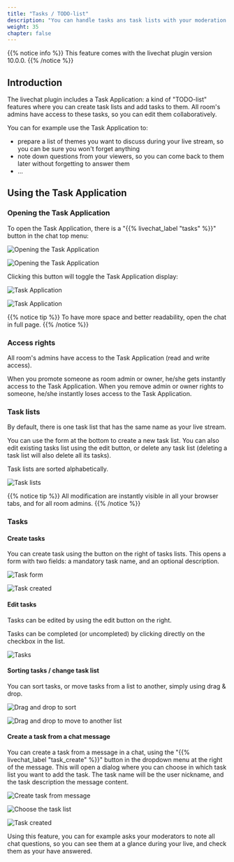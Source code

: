 ```yaml
---
title: "Tasks / TODO-list"
description: "You can handle tasks ans task lists with your moderation team."
weight: 35
chapter: false
---
```


{{% notice info %}}
This feature comes with the livechat plugin version 10.0.0.
{{% /notice %}}

## Introduction

The livechat plugin includes a Task Application: a kind of "TODO-list" features where you can create task lists and add tasks to them.
All room's admins have access to these tasks, so you can edit them collaboratively.

You can for example use the Task Application to:

* prepare a list of themes you want to discuss during your live stream, so you can be sure you won't forget anything
* note down questions from your viewers, so you can come back to them later without forgetting to answer them
* ...

## Using the Task Application

### Opening the Task Application

To open the Task Application, there is a "{{% livechat_label "tasks" %}}" button in the chat top menu:

![Opening the Task Application](/peertube-plugin-livechat/images/task_open_app_video.png?classes=shadow,border&height=200px)

![Opening the Task Application](/peertube-plugin-livechat/images/task_open_app_fullpage.png?classes=shadow,border&height=200px)

Clicking this button will toggle the Task Application display:

![Task Application](/peertube-plugin-livechat/images/task_app_video_1.png?classes=shadow,border&height=200px)

![Task Application](/peertube-plugin-livechat/images/task_app_fullpage_1.png?classes=shadow,border&height=200px)

{{% notice tip %}}
To have more space and better readability, open the chat in full page.
{{% /notice %}}

### Access rights

All room's admins have access to the Task Application (read and write access).

When you promote someone as room admin or owner, he/she gets instantly access to the Task Application.
When you remove admin or owner rights to someone, he/she instantly loses access to the Task Application.

### Task lists

By default, there is one task list that has the same name as your live stream.

You can use the form at the bottom to create a new task list.
You can also edit existing tasks list using the edit button, or delete any task list (deleting a task list will also delete all its tasks).

Task lists are sorted alphabetically.

![Task lists](/peertube-plugin-livechat/images/task_app_task_lists.png?classes=shadow,border&height=200px)

{{% notice tip %}}
All modification are instantly visible in all your browser tabs, and for all room admins.
{{% /notice %}}

### Tasks

#### Create tasks

You can create task using the button on the right of tasks lists.
This opens a form with two fields: a mandatory task name, and an optional description.

![Task form](/peertube-plugin-livechat/images/task_app_task_form.png?classes=shadow,border&height=200px)

![Task created](/peertube-plugin-livechat/images/task_app_task_1.png?classes=shadow,border&height=200px)

#### Edit tasks

Tasks can be edited by using the edit button on the right.

Tasks can be completed (or uncompleted) by clicking directly on the checkbox in the list.

![Tasks](/peertube-plugin-livechat/images/task_app_task_2.png?classes=shadow,border&height=200px)

#### Sorting tasks / change task list

You can sort tasks, or move tasks from a list to another, simply using drag & drop.

![Drag and drop to sort](/peertube-plugin-livechat/images/task_drag_drop.png?classes=shadow,border&height=200px)

![Drag and drop to move to another list](/peertube-plugin-livechat/images/task_drag_drop_task_list.png?classes=shadow,border&height=200px)

#### Create a task from a chat message

You can create a task from a message in a chat, using the "{{% livechat_label "task_create" %}}" button in the dropdown menu at the right of the message.
This will open a dialog where you can choose in which task list you want to add the task.
The task name will be the user nickname, and the task description the message content.

![Create task from message](/peertube-plugin-livechat/images/task_from_message_1.png?classes=shadow,border&height=200px)

![Choose the task list](/peertube-plugin-livechat/images/task_from_message_2.png?classes=shadow,border&height=200px)

![Task created](/peertube-plugin-livechat/images/task_from_message_3.png?classes=shadow,border&height=200px)

Using this feature, you can for example asks your moderators to note all chat questions, so you can see them at a glance during your live, and check them as your have answered.
